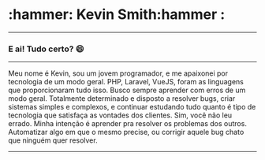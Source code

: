 ### 
<h1>:hammer: Kevin Smith:hammer :</h1>
<hr>
<h3>E ai! Tudo certo? 😄</h3>
<hr>
         Meu nome é Kevin, sou um jovem programador, e me apaixonei por tecnologia de um modo geral. PHP, Laravel, VueJS, foram as linguagens que proporcionaram tudo isso. Busco sempre aprender com erros de um modo geral. Totalmente determinado e disposto a resolver bugs, criar sistemas simples e complexos, e continuar estudando tudo quanto é tipo de tecnologia que satisfaça as vontades dos clientes. Sim, você não leu errado. Minha intenção é aprender pra resolver os problemas dos outros.
Automatizar algo em que o mesmo precise, ou corrigir aquele bug chato que ninguém quer resolver.
<hr>
<!--
**kevinsmitth/kevinsmitth** is a ✨ _special_ ✨ repository because its `README.md` (this file) appears on your GitHub profile.

Here are some ideas to get you started:

- 🔭 I’m currently working on ...
- 🌱 I’m currently learning ...
- 👯 I’m looking to collaborate on ...
- 🤔 I’m looking for help with ...
- 💬 Ask me about ...
- 📫 How to reach me: ...
- 😄 Pronouns: ...
- ⚡ 👋Fun fact: ...
-->
